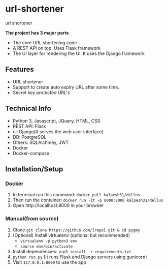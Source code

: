 # url-shortener
url shortener

**The project has 3 major parts**
- The core URL shortening code
- A REST API on top. Uses Flask framework
- The UI layer for rendering the UI. It uses the Django framework

## Features
- URL shortener
- Support to create auto expiry URL after some time.
- Secret key protected URL's

## Technical Info
- Python 3, Javascript, JQuery, HTML, CSS
- REST API: Flask
- ui: Django(It serves the web user interface)
- DB: PostgreSQL
- Others: SQLAlchmey, JWT
- Docker
- Docker-compose

## Installation/Setup

### Docker
1. In terminal run this command: `docker pull kalpesh31/dellus`
2. Then run the container: `docker run -it -p 8000:8000 kalpesh31/dellus`
3. Open http://localhost:8000 in your browser

### Manual(from source)

1. Clone `git clone https://github.com/[repo].git & cd pygmy`
2. (Optional) Install virtualenv (optional but recommended)
    - `virtualenv -p python3 env`
    - `source env/bin/activate`
3. Install dependencies: `pip3 install -r requirements.txt` 
4. `python run.py` (It runs Flask and Django servers using gunicorn)
5. Visit `127.0.0.1:8000` to use the app

